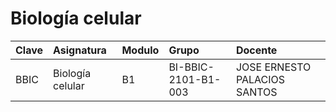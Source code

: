 
# Biología celular

| Clave | Asignatura | Modulo | Grupo | Docente |
| :-- | :-- | :-- | :-- | :-- |
| BBIC | Biología celular | B1 | BI-BBIC-2101-B1-003 | JOSE ERNESTO PALACIOS SANTOS |

